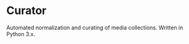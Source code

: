 Curator
=======

Automated normalization and curating of media collections. Written in Python 3.x.

